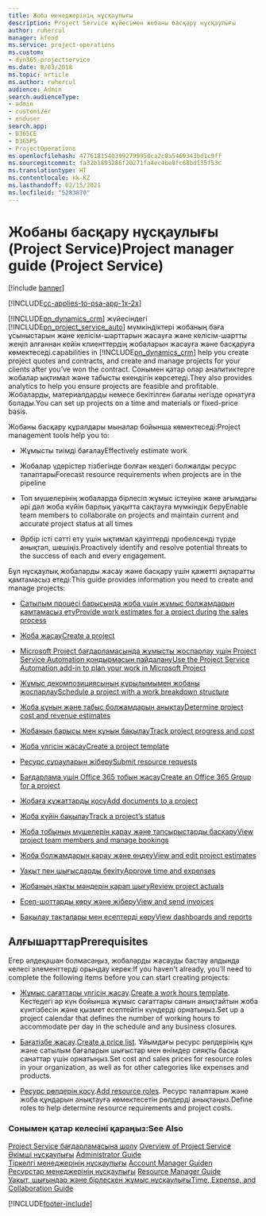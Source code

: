 ```yaml
---
title: Жоба менеджерінің нұсқаулығы
description: Project Service жүйесімен жобаны басқару нұсқаулығы
author: ruhercul
manager: kfend
ms.service: project-operations
ms.custom:
- dyn365-projectservice
ms.date: 8/03/2018
ms.topic: article
ms.author: ruhercul
audience: Admin
search.audienceType:
- admin
- customizer
- enduser
search.app:
- D365CE
- D365PS
- ProjectOperations
ms.openlocfilehash: 47761815403992799950ca2c8a5469343bd1c9ff
ms.sourcegitcommit: fa32b1893286f20271fa4ec4be8fc68bd135f53c
ms.translationtype: HT
ms.contentlocale: kk-KZ
ms.lasthandoff: 02/15/2021
ms.locfileid: "5283870"
---
```

# <a name="project-manager-guide-project-service"></a><span data-ttu-id="8fa98-103">Жобаны басқару нұсқаулығы (Project Service)</span><span class="sxs-lookup"><span data-stu-id="8fa98-103">Project manager guide (Project Service)</span></span>

[!include [banner](../includes/psa-now-project-operations.md)]

[!INCLUDE[cc-applies-to-psa-app-1x-2x](../includes/cc-applies-to-psa-app-1x-2x.md)]

[!INCLUDE[pn_dynamics_crm](../includes/pn-dynamics-crm.md)] <span data-ttu-id="8fa98-104">жүйесіндегі [!INCLUDE[pn_project_service_auto](../includes/pn-project-service-auto.md)] мүмкіндіктері жобаның баға ұсыныстарын және келісім-шарттарын жасауға және келісім-шартты жеңіп алғаннан кейін клиенттердің жобаларын жасауға және басқаруға көмектеседі.</span><span class="sxs-lookup"><span data-stu-id="8fa98-104">capabilities in [!INCLUDE[pn_dynamics_crm](../includes/pn-dynamics-crm.md)] help you create project quotes and contracts, and create and manage projects for your clients after you’ve won the contract.</span></span> <span data-ttu-id="8fa98-105">Сонымен қатар олар аналитиктерге жобалар ықтимал және табысты екендігін көрсетеді.</span><span class="sxs-lookup"><span data-stu-id="8fa98-105">They also provides analytics to help you ensure projects are feasible and profitable.</span></span> <span data-ttu-id="8fa98-106">Жобаларды, материалдарды немесе бекітілген бағалы негізде орнатуға болады.</span><span class="sxs-lookup"><span data-stu-id="8fa98-106">You can set up projects on a time and materials or fixed-price basis.</span></span>  
  
 <span data-ttu-id="8fa98-107">Жобаны басқару құралдары мыналар бойынша көмектеседі:</span><span class="sxs-lookup"><span data-stu-id="8fa98-107">Project management tools help you to:</span></span>  
  
-   <span data-ttu-id="8fa98-108">Жұмысты тиімді бағалау</span><span class="sxs-lookup"><span data-stu-id="8fa98-108">Effectively estimate work</span></span>  
  
-   <span data-ttu-id="8fa98-109">Жобалар үдерістер тізбегінде болған кездегі болжалды ресурс талаптары</span><span class="sxs-lookup"><span data-stu-id="8fa98-109">Forecast resource requirements when projects are in the pipeline</span></span>  
  
-   <span data-ttu-id="8fa98-110">Топ мүшелерінің жобаларда бірлесіп жұмыс істеуіне және ағымдағы әрі дәл жоба күйін барлық уақытта сақтауға мүмкіндік беру</span><span class="sxs-lookup"><span data-stu-id="8fa98-110">Enable team members to collaborate on projects and maintain current and accurate project status at all times</span></span>  
  
-   <span data-ttu-id="8fa98-111">Әрбір істі сәтті ету үшін ықтимал қауіптерді пробелсенді түрде анықтап, шешіңіз.</span><span class="sxs-lookup"><span data-stu-id="8fa98-111">Proactively identify and resolve potential threats to the success of each and every engagement.</span></span>  
  
<span data-ttu-id="8fa98-112">Бұл нұсқаулық жобаларды жасау және басқару үшін қажетті ақпаратты қамтамасыз етеді:</span><span class="sxs-lookup"><span data-stu-id="8fa98-112">This guide provides information you need to create and manage projects:</span></span>  
  
-   [<span data-ttu-id="8fa98-113">Сатылым процесі барысында жоба үшін жұмыс болжамдарын қамтамасыз ету</span><span class="sxs-lookup"><span data-stu-id="8fa98-113">Provide work estimates for a project during the sales process</span></span>](../psa/provide-estimates-project-during-sales-process.md)  
  
-   [<span data-ttu-id="8fa98-114">Жоба жасау</span><span class="sxs-lookup"><span data-stu-id="8fa98-114">Create a project</span></span>](../psa/create-project.md)  
  
-   [<span data-ttu-id="8fa98-115">Microsoft Project бағдарламасында жұмысты жоспарлау үшін Project Service Automation қондырмасын пайдалану</span><span class="sxs-lookup"><span data-stu-id="8fa98-115">Use the Project Service Automation add-in to plan your work in Microsoft Project</span></span>](../psa/add-plan-work-microsoft-project.md)  
  
-   [<span data-ttu-id="8fa98-116">Жұмыс декомпозициясының құрылымымен жобаны жоспарлау</span><span class="sxs-lookup"><span data-stu-id="8fa98-116">Schedule a project with a work breakdown structure</span></span>](../psa/schedule-project-work-breakdown-structure.md)  
  
-   [<span data-ttu-id="8fa98-117">Жоба құнын және табыс болжамдарын анықтау</span><span class="sxs-lookup"><span data-stu-id="8fa98-117">Determine project cost and revenue estimates</span></span>](../psa/determine-project-cost-revenue-estimates.md)  
  
-   [<span data-ttu-id="8fa98-118">Жобаның барысы мен құнын бақылау</span><span class="sxs-lookup"><span data-stu-id="8fa98-118">Track project progress and cost</span></span>](../psa/track-project-progress-cost.md)  
  
-   [<span data-ttu-id="8fa98-119">Жоба үлгісін жасау</span><span class="sxs-lookup"><span data-stu-id="8fa98-119">Create a project template</span></span>](../psa/create-project-template.md)  
  
-   [<span data-ttu-id="8fa98-120">Ресурс сұрауларын жіберу</span><span class="sxs-lookup"><span data-stu-id="8fa98-120">Submit resource requests</span></span>](../psa/submit-resource-requests.md)  
  
-   [<span data-ttu-id="8fa98-121">Бағдарлама үшін Office 365 тобын жасау</span><span class="sxs-lookup"><span data-stu-id="8fa98-121">Create an Office 365 Group for a project</span></span>](../psa/create-office-365-group-project.md)  
  
-   [<span data-ttu-id="8fa98-122">Жобаға құжаттарды қосу</span><span class="sxs-lookup"><span data-stu-id="8fa98-122">Add documents to a project</span></span>](../psa/add-documents-project.md)  
  
-   [<span data-ttu-id="8fa98-123">Жоба күйін бақылау</span><span class="sxs-lookup"><span data-stu-id="8fa98-123">Track a project’s status</span></span>](../psa/track-project-status.md)  
  
-   [<span data-ttu-id="8fa98-124">Жоба тобының мүшелерін қарау және тапсырыстарды басқару</span><span class="sxs-lookup"><span data-stu-id="8fa98-124">View project team members and manage bookings</span></span>](../psa/view-project-team-members-manage-bookings.md)  
  
-   [<span data-ttu-id="8fa98-125">Жоба болжамдарын қарау және өңдеу</span><span class="sxs-lookup"><span data-stu-id="8fa98-125">View and edit project estimates</span></span>](../psa/view-edit-project-estimates.md)  
  
-   [<span data-ttu-id="8fa98-126">Уақыт пен шығысдарды бекіту</span><span class="sxs-lookup"><span data-stu-id="8fa98-126">Approve time and expenses</span></span>](../psa/approve-time-expenses.md)  
  
-   [<span data-ttu-id="8fa98-127">Жобаның нақты мәндерін қарап шығу</span><span class="sxs-lookup"><span data-stu-id="8fa98-127">Review project actuals</span></span>](../psa/review-project-actuals.md)  
  
-   [<span data-ttu-id="8fa98-128">Есеп-шоттарды көру және жіберу</span><span class="sxs-lookup"><span data-stu-id="8fa98-128">View and send invoices</span></span>](../psa/view-send-invoices.md)  
  
-   [<span data-ttu-id="8fa98-129">Бақылау тақталары мен есептерді көру</span><span class="sxs-lookup"><span data-stu-id="8fa98-129">View dashboards and reports</span></span>](../psa/view-dashboards-reports.md)  
  
## <a name="prerequisites"></a><span data-ttu-id="8fa98-130">Алғышарттар</span><span class="sxs-lookup"><span data-stu-id="8fa98-130">Prerequisites</span></span>  
 <span data-ttu-id="8fa98-131">Егер әлдеқашан болмасаңыз, жобаларды жасауды бастау алдында келесі элементтерді орындау керек:</span><span class="sxs-lookup"><span data-stu-id="8fa98-131">If you haven't already, you’ll need to complete the following items before you can start creating projects:</span></span>  
  
-   <span data-ttu-id="8fa98-132">[Жұмыс сағаттары үлгісін жасау](../psa/create-work-hours-template.md).</span><span class="sxs-lookup"><span data-stu-id="8fa98-132">[Create a work hours template](../psa/create-work-hours-template.md).</span></span> <span data-ttu-id="8fa98-133">Кестедегі әр күн бойынша жұмыс сағаттары санын анықтайтын жоба күнтізбесін және қызмет есептейтін күндерді орнатыңыз.</span><span class="sxs-lookup"><span data-stu-id="8fa98-133">Set up a project calendar that defines the number of working hours to accommodate per day in the schedule and any business closures.</span></span>  
  
-   <span data-ttu-id="8fa98-134">[Бағатізбе жасау](../psa/create-price-list.md).</span><span class="sxs-lookup"><span data-stu-id="8fa98-134">[Create a price list](../psa/create-price-list.md).</span></span> <span data-ttu-id="8fa98-135">Ұйымдағы ресурс рөлдерінің құн және сатылым бағаларын шығыстар мен өнімдер сияқты басқа санаттар үшін орнатыңыз.</span><span class="sxs-lookup"><span data-stu-id="8fa98-135">Set cost and sales prices for resource roles in your organization, as well as for other categories like expenses and products.</span></span>  
  
-   <span data-ttu-id="8fa98-136">[Ресурс рөлдерін қосу](../psa/add-resource-roles.md).</span><span class="sxs-lookup"><span data-stu-id="8fa98-136">[Add resource roles](../psa/add-resource-roles.md).</span></span> <span data-ttu-id="8fa98-137">Ресурс талаптарын және жоба құндарын анықтауға көмектесетін рөлдерді анықтаңыз.</span><span class="sxs-lookup"><span data-stu-id="8fa98-137">Define roles to help determine resource requirements and project costs.</span></span>  
  
### <a name="see-also"></a><span data-ttu-id="8fa98-138">Сонымен қатар келесіні қараңыз:</span><span class="sxs-lookup"><span data-stu-id="8fa98-138">See Also</span></span>  
 <span data-ttu-id="8fa98-139">[Project Service бағдарламасына шолу](../psa/overview.md) </span><span class="sxs-lookup"><span data-stu-id="8fa98-139">[Overview of Project Service](../psa/overview.md) </span></span>  
 <span data-ttu-id="8fa98-140">[Әкімші нұсқаулығы](../psa/admin-guide.md) </span><span class="sxs-lookup"><span data-stu-id="8fa98-140">[Administrator Guide](../psa/admin-guide.md) </span></span>  
 <span data-ttu-id="8fa98-141">[Тіркелгі менеджерінің нұсқаулығы](../psa/account-manager-guide.md) </span><span class="sxs-lookup"><span data-stu-id="8fa98-141">[Account Manager Guiden](../psa/account-manager-guide.md) </span></span>  
 <span data-ttu-id="8fa98-142">[Ресурстар менеджерінің нұсқаулығы](../psa/resource-manager-guide.md) </span><span class="sxs-lookup"><span data-stu-id="8fa98-142">[Resource Manager Guide](../psa/resource-manager-guide.md) </span></span>  
 [<span data-ttu-id="8fa98-143">Уақыт, шығындар және бірлескен жұмыс нұсқаулығы</span><span class="sxs-lookup"><span data-stu-id="8fa98-143">Time, Expense, and Collaboration Guide</span></span>](../psa/time-expense-collaboration-guide.md)



[!INCLUDE[footer-include](../includes/footer-banner.md)]